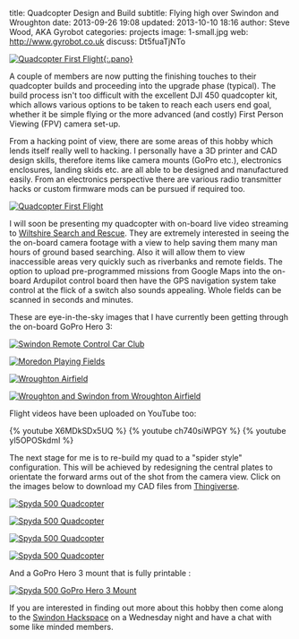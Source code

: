 title:        Quadcopter Design and Build
subtitle:     Flying high over Swindon and Wroughton
date:         2013-09-26 19:08
updated:      2013-10-10 18:16
author:       Steve Wood, AKA Gyrobot
categories:   projects
image:        1-small.jpg
web:          http://www.gyrobot.co.uk
discuss:      Dt5fuaTjNTo


[![Quadcopter First Flight](pano-small.jpg){:.pano}](pano.jpg)

A couple of members are now putting the finishing touches to their quadcopter builds and proceeding into the upgrade phase (typical). The build process isn't too difficult with the excellent DJI 450 quadcopter kit, which allows various options to be taken to reach each users end goal, whether it be simple flying or the more advanced (and costly) First Person Viewing (FPV) camera set-up.

<!-- more -->

From a hacking point of view, there are some areas of this hobby which lends itself really well to hacking. I personally have a 3D printer and CAD design skills, therefore items like camera mounts (GoPro etc.), electronics enclosures, landing skids etc. are all able to be designed and manufactured easily. From an electronics perspective there are various radio transmitter hacks or custom firmware mods can be pursued if required too.

[![Quadcopter First Flight](2-small.jpg)](2.jpg)

I will soon be presenting my quadcopter with on-board live video streaming to [Wiltshire Search and Rescue](http://wilsar.org.uk/ "http://wilsar.org.uk/"). They are extremely interested in seeing the the on-board camera footage with a view to help saving them many man hours of ground based searching. Also it will allow them to view inaccessible areas very quickly such as riverbanks and remote fields. The option to upload pre-programmed missions from Google Maps into the on-board Ardupilot control board then have the GPS navigation system take control at the flick of a switch also sounds appealing. Whole fields can be scanned in seconds and minutes.

These are eye-in-the-sky images that I have currently been getting through the on-board GoPro Hero 3:

[![Swindon Remote Control Car Club](3-small.jpg)](3.jpg)

[![Moredon Playing Fields](4-small.jpg)](4.jpg)

[![Wroughton Airfield](5-small.jpg)](5.jpg)

[![Wroughton and Swindon from Wroughton Airfield](6-small.jpg)](6.jpg)

Flight videos have been uploaded on YouTube too:

{% youtube X6MDkSDx5UQ %}
{% youtube ch740siWPGY %}
{% youtube yl5OPOSkdmI %}

The next stage for me is to re-build my quad to a "spider style" configuration. This will be achieved by redesigning the central plates to orientate the forward arms out of the shot from the camera view. Click on the images below to download my CAD files from [Thingiverse](http://www.thingiverse.com/ "http://www.thingiverse.com/").

[![Spyda 500 Quadcopter](Render2.png)](http://www.thingiverse.com/thing:160607)

[![Spyda 500 Quadcopter](Render3.png)](http://www.thingiverse.com/thing:160607)

[![Spyda 500 Quadcopter](8-small.jpg)](8.jpg)

[![Spyda 500 Quadcopter](7-small.jpg)](7.jpg)

And a GoPro Hero 3 mount that is fully printable :

[![Spyda 500 GoPro Hero 3 Mount](Render4.png)](http://www.thingiverse.com/thing:163107)

If you are interested in finding out more about this hobby then come along to the [Swindon Hackspace](/about/#weekly-meetings "{{ site.url }}/about/") on a Wednesday night and have a chat with some like minded members.


